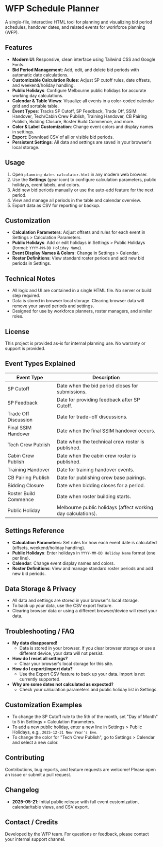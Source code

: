 # WFP Schedule Planner

A single-file, interactive HTML tool for planning and visualizing bid period schedules, handover dates, and related events for workforce planning (WFP).

## Features
- **Modern UI**: Responsive, clean interface using Tailwind CSS and Google Fonts.
- **Bid Period Management**: Add, edit, and delete bid periods with automatic date calculations.
- **Customizable Calculation Rules**: Adjust SP cutoff rules, date offsets, and weekend/holiday handling.
- **Public Holidays**: Configure Melbourne public holidays for accurate working day calculations.
- **Calendar & Table Views**: Visualize all events in a color-coded calendar grid and sortable table.
- **Event Types**: Tracks SP Cutoff, SP Feedback, Trade Off, SSIM Handover, Tech/Cabin Crew Publish, Training Handover, CB Pairing Publish, Bidding Closure, Roster Build Commence, and more.
- **Color & Label Customization**: Change event colors and display names in settings.
- **Export**: Download CSV of all or visible bid periods.
- **Persistent Settings**: All data and settings are saved in your browser's local storage.

## Usage
1. Open `planning-dates-calculator.html` in any modern web browser.
2. Use the **Settings** (gear icon) to configure calculation parameters, public holidays, event labels, and colors.
3. Add new bid periods manually or use the auto-add feature for the next period.
4. View and manage all periods in the table and calendar overview.
5. Export data as CSV for reporting or backup.

## Customization
- **Calculation Parameters**: Adjust offsets and rules for each event in Settings > Calculation Parameters.
- **Public Holidays**: Add or edit holidays in Settings > Public Holidays (format: `YYYY-MM-DD Holiday Name`).
- **Event Display Names & Colors**: Change in Settings > Calendar.
- **Roster Definitions**: View standard roster periods and add new bid periods in Settings.

## Technical Notes
- All logic and UI are contained in a single HTML file. No server or build step required.
- Data is stored in browser local storage. Clearing browser data will remove your saved periods and settings.
- Designed for use by workforce planners, roster managers, and similar roles.

## License
This project is provided as-is for internal planning use. No warranty or support is provided.

## Event Types Explained
| Event Type                | Description                                                      |
|--------------------------|------------------------------------------------------------------|
| SP Cutoff                | Date when the bid period closes for submissions.                  |
| SP Feedback              | Date for providing feedback after SP Cutoff.                      |
| Trade Off Discussion     | Date for trade-off discussions.                                   |
| Final SSIM Handover      | Date when the final SSIM handover occurs.                         |
| Tech Crew Publish        | Date when the technical crew roster is published.                 |
| Cabin Crew Publish       | Date when the cabin crew roster is published.                     |
| Training Handover        | Date for training handover events.                                |
| CB Pairing Publish       | Date for publishing crew base pairings.                           |
| Bidding Closure          | Date when bidding closes for a period.                            |
| Roster Build Commence    | Date when roster building starts.                                 |
| Public Holiday           | Melbourne public holidays (affect working day calculations).      |

## Settings Reference
- **Calculation Parameters**: Set rules for how each event date is calculated (offsets, weekend/holiday handling).
- **Public Holidays**: Enter holidays in `YYYY-MM-DD Holiday Name` format (one per line).
- **Calendar**: Change event display names and colors.
- **Roster Definitions**: View and manage standard roster periods and add new bid periods.

## Data Storage & Privacy
- All data and settings are stored in your browser's local storage.
- To back up your data, use the CSV export feature.
- Clearing browser data or using a different browser/device will reset your data.

## Troubleshooting / FAQ
- **My data disappeared!**
  - Data is stored in your browser. If you clear browser storage or use a different device, your data will not persist.
- **How do I reset all settings?**
  - Clear your browser's local storage for this site.
- **How do I export/import data?**
  - Use the Export CSV feature to back up your data. Import is not currently supported.
- **Why are some dates not calculated as expected?**
  - Check your calculation parameters and public holiday list in Settings.

## Customization Examples
- To change the SP Cutoff rule to the 5th of the month, set "Day of Month" to 5 in Settings > Calculation Parameters.
- To add a new public holiday, enter a new line in Settings > Public Holidays, e.g., `2025-12-31 New Year's Eve`.
- To change the color for "Tech Crew Publish", go to Settings > Calendar and select a new color.

## Contributing
Contributions, bug reports, and feature requests are welcome! Please open an issue or submit a pull request.

## Changelog
- **2025-05-21**: Initial public release with full event customization, calendar/table views, and CSV export.

## Contact / Credits
Developed by the WFP team. For questions or feedback, please contact your internal support channel.

